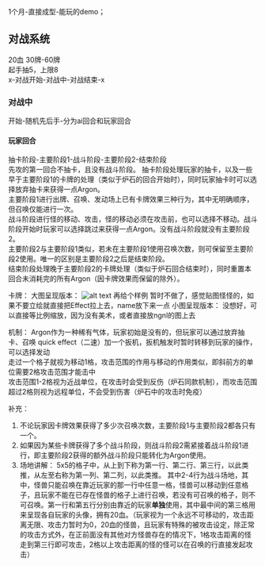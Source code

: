 1个月-直接成型-能玩的demo；

## 对战系统
20血  30牌-60牌  
起手抽5，上限8  
x-对战开始-对战中-对战结束-x
### 对战中
开始-随机先后手-分为ai回合和玩家回合
#### 玩家回合
抽卡阶段-主要阶段1-战斗阶段-主要阶段2-结束阶段  
先攻的第一回合不抽卡，且没有战斗阶段。
抽卡阶段处理玩家的抽卡，以及一些早于主要阶段1的卡牌的处理（类似于炉石的回合开始时），同时玩家抽卡时可以选择放弃抽卡来获得一点Argon。  
主要阶段1进行出牌、召唤、发动场上已有卡牌效果三种行为，其中无明确顺序，但召唤仅能进行一次。  
战斗阶段进行怪的移动、攻击，怪的移动必须在攻击前，也可以选择不移动。战斗阶段开始时玩家可以选择跳过来获得一点Argon。没有战斗阶段就没有主要阶段2。   
主要阶段2与主要阶段1类似，若未在主要阶段1使用召唤次数，则可保留至主要阶段2使用。唯一的区别是主要阶段2之后是结束阶段。  
结束阶段处理晚于主要阶段2的卡牌处理（类似于炉石回合结束时），同时重置本回合未消耗完的所有Argon（因卡牌效果而保留的除外）。  

卡牌：
大图呈现版本： 
![alt text](image-2.png) 
再给个样例
暂时不做了，感觉贴图怪怪的，如果不要立绘就直接把Effect拉上去，name放下来一点
小图呈现版本：
没想好，可以直接等比例缩放，因为没有美术，或者直接放ngnl的图上去

机制：
Argon作为一种稀有气体，玩家初始是没有的，但玩家可以通过放弃抽卡、召唤
quick effect（二速）加一个扳机，扳机触发时暂时转移到玩家的操作，可以选择发动  
走过一个格子就视为移动1格，攻击范围的作用与移动的作用类似，即斜前方的单位需要2格攻击范围才能击中  
攻击范围1-2格视为近战单位，在攻击时会受到反伤（炉石同款机制），而攻击范围超过2格则视为远程单位，不会受到伤害（炉石中的攻击时免疫）

补充：  
1. 不论玩家因卡牌效果获得了多少次召唤次数，主要阶段1与主要阶段2都各只有一个。  
2. 如果因为某些卡牌获得了多个战斗阶段，则战斗阶段2需紧接着战斗阶段1进行，即主要阶段2获得的额外战斗阶段只能转化为Argon使用。  
3. 场地讲解：
5x5的格子中，从上到下称为第一行、第二行、第三行，以此类推，从左至右称为第一列、第二列，以此类推。
其中2-4行为战斗场地，其中，怪兽只能召唤在靠近玩家的那一行中任意一格，怪兽可以移动到任意格子，且玩家不能在已存在怪兽的格子上进行召唤，若没有可召唤的格子，则不可召唤。第一行和第五行分别由靠近的玩家**单独**使用，其中最中间的第三格用来呈现各自玩家的头像，拥有20血。（玩家视为一个永远不可移动的，攻击距离无限、攻击力暂时为0，20血的怪兽，且玩家有特殊的被攻击设定，除正常的攻击方式外，在正前面没有其他对方怪兽存在的情况下，1格攻击距离的怪走到第三行即可攻击，2格以上攻击距离的怪的怪可以在召唤的行直接发起攻击）

